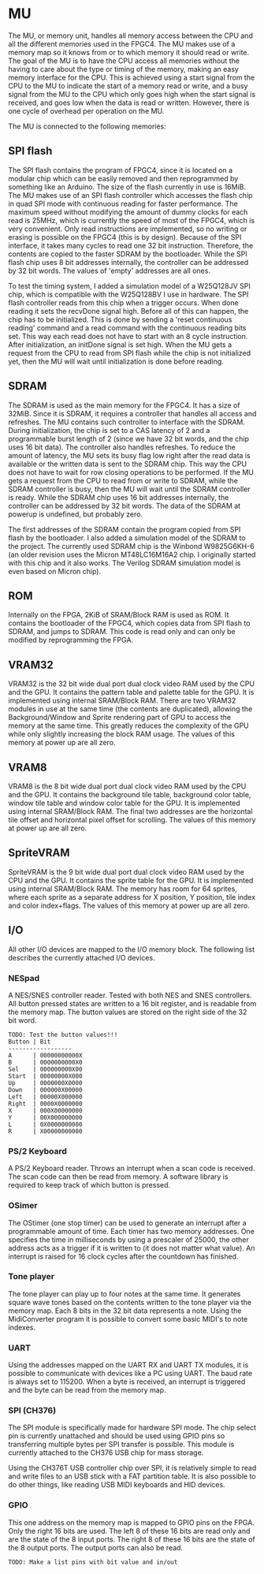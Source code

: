 # MU
The MU, or memory unit, handles all memory access between the CPU and all the different memories used in the FPGC4. The MU makes use of a memory map so it knows from or to which memory it should read or write. The goal of the MU is to have the CPU access all memories without the having to care about the type or timing of the memory, making an easy memory interface for the CPU. This is achieved using a start signal from the CPU to the MU to indicate the start of a memory read or write, and a busy signal from the MU to the CPU which only goes high when the start signal is received, and goes low when the data is read or written. However, there is one cycle of overhead per operation on the MU.

The MU is connected to the following memories:

## SPI flash
The SPI flash contains the program of FPGC4, since it is located on a modular chip which can be easily removed and then reprogrammed by something like an Arduino. The size of the flash currently in use is 16MiB. The MU makes use of an SPI flash controller which accesses the flash chip in quad SPI mode with continuous reading for faster performance. The maximum speed without modifying the amount of dummy clocks for each read is 25MHz, which is currently the speed of most of the FPGC4, which is very convenient. Only read instructions are implemented, so no writing or erasing is possible on the FPGC4 (this is by design). Because of the SPI interface, it takes many cycles to read one 32 bit instruction. Therefore, the contents are copied to the faster SDRAM by the bootloader. While the SPI flash chip uses 8 bit addresses internally, the controller can be addressed by 32 bit words. The values of 'empty' addresses are all ones.

To test the timing system, I added a simulation model of a W25Q128JV SPI chip, which is compatible with the W25Q128BV I use in hardware. The SPI flash controller reads from this chip when a trigger occurs. When done reading it sets the recvDone signal high. Before all of this can happen, the chip has to be initialized. This is done by sending a 'reset continuous reading' command and a read command with the continuous reading bits set. This way each read does not have to start with an 8 cycle instruction. After initialization, an initDone signal is set high. When the MU gets a request from the CPU to read from SPI flash while the chip is not initialized yet, then the MU will wait until initialization is done before reading.

## SDRAM
The SDRAM is used as the main memory for the FPGC4. It has a size of 32MiB. Since it is SDRAM, it requires a controller that handles all access and refreshes. The MU contains such controller to interface with the SDRAM. During initialization, the chip is set to a CAS latency of 2 and a programmable burst length of 2 (since we have 32 bit words, and the chip uses 16 bit data). The controller also handles refreshes. To reduce the amount of latency, the MU sets its busy flag low right after the read data is available or the written data is sent to the SDRAM chip. This way the CPU does not have to wait for row closing operations to be performed. If the MU gets a request from the CPU to read from or write to SDRAM, while the SDRAM controller is busy, then the MU will wait until the SDRAM controller is ready. While the SDRAM chip uses 16 bit addresses internally, the controller can be addressed by 32 bit words. The data of the SDRAM at powerup is undefined, but probably zero.

The first addresses of the SDRAM contain the program copied from SPI flash by the bootloader. I also added a simulation model of the SDRAM to the project. The currently used SDRAM chip is the Winbond W9825G6KH-6 (an older revision uses the Micron MT48LC16M16A2 chip. I originally started with this chip and it also works. The Verilog SDRAM simulation model is even based on Micron chip).

## ROM
Internally on the FPGA, 2KiB of SRAM/Block RAM is used as ROM. It contains the bootloader of the FPGC4, which copies data from SPI flash to SDRAM, and jumps to SDRAM. This code is read only and can only be modified by reprogramming the FPGA.

## VRAM32
VRAM32 is the 32 bit wide dual port dual clock video RAM used by the CPU and the GPU. It contains the pattern table and palette table for the GPU. It is implemented using internal SRAM/Block RAM. There are two VRAM32 modules in use at the same time (the contents are duplicated), allowing the Background/Window and Sprite rendering part of GPU to access the memory at the same time. This greatly reduces the complexity of the GPU while only slightly increasing the block RAM usage.
The values of this memory at power up are all zero.

## VRAM8
VRAM8 is the 8 bit wide dual port dual clock video RAM used by the CPU and the GPU. It contains the background tile table, background color table, window tile table and window color table for the GPU. It is implemented using internal SRAM/Block RAM. The final two addresses are the horizontal tile offset and horizontal pixel offset for scrolling.
The values of this memory at power up are all zero.

## SpriteVRAM
SpriteVRAM is the 9 bit wide dual port dual clock video RAM used by the CPU and the GPU. It contains the sprite table for the GPU. It is implemented using internal SRAM/Block RAM. The memory has room for 64 sprites, where each sprite as a separate address for X position, Y position, tile index and color index+flags.
The values of this memory at power up are all zero.

## I/O
All other I/O devices are mapped to the I/O memory block. The following list describes the currently attached I/O devices.

### NESpad
A NES/SNES controller reader. Tested with both NES and SNES controllers. All button pressed states are written to a 16 bit register, and is readable from the memory map. The button values are stored on the right side of the 32 bit word.
``` text
TODO: Test the button values!!!
Button | Bit
------------------
A      | 00000000000X
B      | 0000000000X0
Sel    | 000000000X00
Start  | 00000000X000
Up     | 0000000X0000
Down   | 000000X00000
Left   | 00000X000000
Right  | 0000X0000000
X      | 000X00000000
Y      | 00X000000000
L      | 0X0000000000
R      | X00000000000
```

### PS/2 Keyboard
A PS/2 Keyboard reader. Throws an interrupt when a scan code is received. The scan code can then be read from memory. A software library is required to keep track of which button is pressed.

### OSimer
The OStimer (one stop timer) can be used to generate an interrupt after a programmable amount of time. Each timer has two memory addresses. One specifies the time in milliseconds by using a prescaler of 25000, the other address acts as a trigger if it is written to (it does not matter what value). An interrupt is raised for 16 clock cycles after the countdown has finished.

### Tone player
The tone player can play up to four notes at the same time. It generates square wave tones based on the contents written to the tone player via the memory map. Each 8 bits in the 32 bit data represents a note. Using the MidiConverter program it is possible to convert some basic MIDI's to note indexes.

### UART
Using the addresses mapped on the UART RX and UART TX modules, it is possible to communicate with devices like a PC using UART. The baud rate is always set to 115200. When a byte is received, an interrupt is triggered and the byte can be read from the memory map.

### SPI (CH376)
The SPI module is specifically made for hardware SPI mode. The chip select pin is currently unattached and should be used using GPIO pins so transferring multiple bytes per SPI transfer is possible. This module is currently attached to the CH376 USB chip for mass storage.

Using the CH376T USB controller chip over SPI, it is relatively simple to read and write files to an USB stick with a FAT partition table. It is also possible to do other things, like reading USB MIDI keyboards and HID devices. 

### GPIO
This one address on the memory map is mapped to GPIO pins on the FPGA. Only the right 16 bits are used. The left 8 of these 16 bits are read only and are the state of the 8 input ports. The right 8 of these 16 bits are the state of the 8 output ports. The output ports can also be read.
``` text
TODO: Make a list pins with bit value and in/out
```